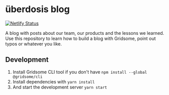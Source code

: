 # überdosis blog

[![Netlify Status](https://api.netlify.com/api/v1/badges/e0b35245-a3c8-4fc1-9f5a-cfed502e4c3d/deploy-status)](https://app.netlify.com/sites/ueberdosis-blog/deploys)

A blog with posts about our team, our products and the lessons we learned. Use this repository to learn how to build a blog with Gridsome, point out typos or whatever you like.

## Development

1. Install Gridsome CLI tool if you don't have `npm install --global @gridsome/cli`
2. Install dependencies with `yarn install`
3. And start the development server `yarn start`
